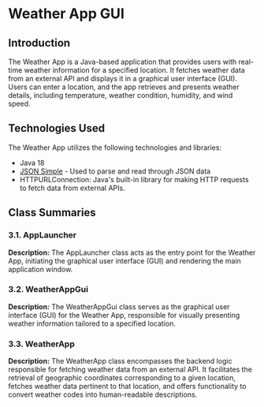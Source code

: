 <h1>Weather App GUI</h1>
<h2>Introduction</h2>
<p>
    The Weather App is a Java-based application that provides users with real-time weather information for a specified location. It fetches weather data from an external API and displays it in a graphical user interface (GUI). Users can enter a location, and the app retrieves and 
    presents weather details, including temperature, weather condition, humidity, and wind speed.

<p>
  
</p>

<h2>Technologies Used</h2>
<p>
    The Weather App utilizes the following technologies and libraries:
</p>
<ul>
  <li>Java 18</li>
  <li><a href="https://code.google.com/archive/p/json-simple/downloads">JSON Simple</a> - Used to parse and read through JSON data</li>
  <li>HTTPURLConnection</a>: Java's built-in library for making HTTP requests to fetch data from external APIs.</li>
</ul>

<h2>Class Summaries</h2>

<h3>3.1. AppLauncher</h3>
<p>
    <strong>Description:</strong> The AppLauncher class acts as the entry point for the Weather App, initiating the graphical user interface (GUI) and rendering the main application window.
</p>

<h3>3.2. WeatherAppGui</h3>
<p>
    <strong>Description:</strong> The WeatherAppGui class serves as the graphical user interface (GUI) for the Weather App, responsible for visually presenting weather information tailored to a specified location.
</p>

<h3>3.3. WeatherApp</h3>
<p>
    <strong>Description:</strong> The WeatherApp class encompasses the backend logic responsible for fetching weather data from an external API. It facilitates the retrieval of geographic coordinates corresponding to a given location, fetches weather data pertinent to that location, and offers functionality to convert weather codes into human-readable descriptions.
</p>

